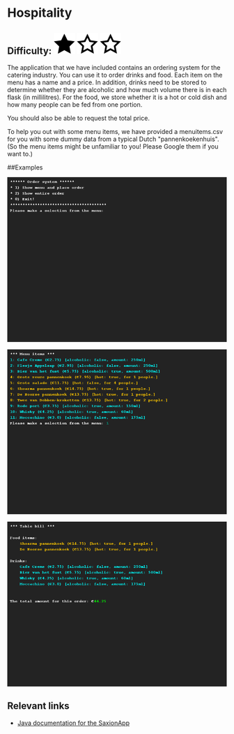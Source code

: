 # Hospitality
## Difficulty: ![Filled](../resources/star-filled.svg) ![Filled](../resources/star-outlined.svg) ![Outlined](../resources/star-outlined.svg) 

The application that we have included contains an ordering system for the catering industry. You can use it to order drinks 
and food. Each item on the menu has a name and a price. In addition, drinks need to be stored to determine whether they 
are alcoholic and how much volume there is in each flask (in millilitres). For the food, we store whether it is a hot 
or cold dish and how many people can be fed from one portion.

You should also be able to request the total price.

To help you out with some menu items, we have provided a menuitems.csv for you with some dummy data from a typical
Dutch "pannenkoekenhuis". (So the menu items might be unfamiliar to you! Please Google them if you want to.)

##Examples

![Example](sample_output.png)

![Example](sample_output1.png)

![Example](sample_output2.png)

## Relevant links
* [Java documentation for the SaxionApp](https://saxionapp.hboictlab.nl/nl/saxion/app/SaxionApp.html)
